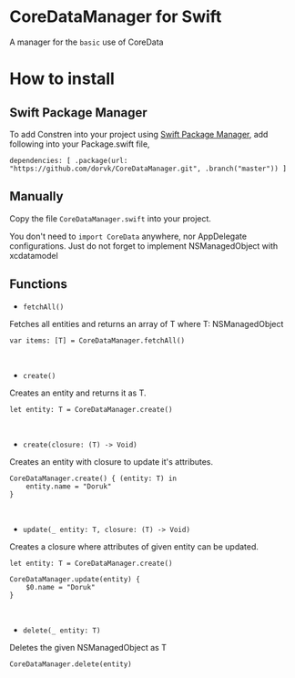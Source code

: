 # CoreDataManager for Swift

A manager for the `basic` use of CoreData 

# How to install

## Swift Package Manager

To add Constren into your project using [Swift Package Manager](https://www.swift.org/package-manager/), add following into your Package.swift file,

    dependencies: [ .package(url: "https://github.com/dorvk/CoreDataManager.git", .branch("master")) ]

## Manually

Copy the file `CoreDataManager.swift` into your project.

You don't need to `import CoreData` anywhere, nor AppDelegate configurations. Just do not forget to implement NSManagedObject with xcdatamodel

Functions
------------

- `fetchAll()`

Fetches all entities and returns an array of T where T: NSManagedObject

    var items: [T] = CoreDataManager.fetchAll()
    
<br />

- `create()`

Creates an entity and returns it as T.

    let entity: T = CoreDataManager.create()
    
<br />
        
- `create(closure: (T) -> Void)`

Creates an entity with closure to update it's attributes.

    CoreDataManager.create() { (entity: T) in
        entity.name = "Doruk"
    }

<br />

- `update(_ entity: T, closure: (T) -> Void)`

Creates a closure where attributes of given entity can be updated.

    let entity: T = CoreDataManager.create()
    
    CoreDataManager.update(entity) { 
        $0.name = "Doruk"
    }
    
<br />

- `delete(_ entity: T)`

Deletes the given NSManagedObject as T

    CoreDataManager.delete(entity)
        
